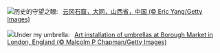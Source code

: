 ![](https://www.bing.com/th?id=OHR.YungangGrottoes_ZH-CN8275054060_UHD.jpg&w=1000)历史的守望之眼:&nbsp;&ensp;[云冈石窟，大同，山西省，中国 (© Eric Yang/Getty Images)](https://www.bing.com/th?id=OHR.YungangGrottoes_ZH-CN8275054060_UHD.jpg)
<br><br/>
![](https://www.bing.com/th?id=OHR.UmbrellaDay_EN-US6816351187_UHD.jpg&w=1000)Under my umbrella:&nbsp;&ensp;[Art installation of umbrellas at Borough Market in London, England (© Malcolm P Chapman/Getty Images)](https://www.bing.com/th?id=OHR.UmbrellaDay_EN-US6816351187_UHD.jpg)
<br><br/>
